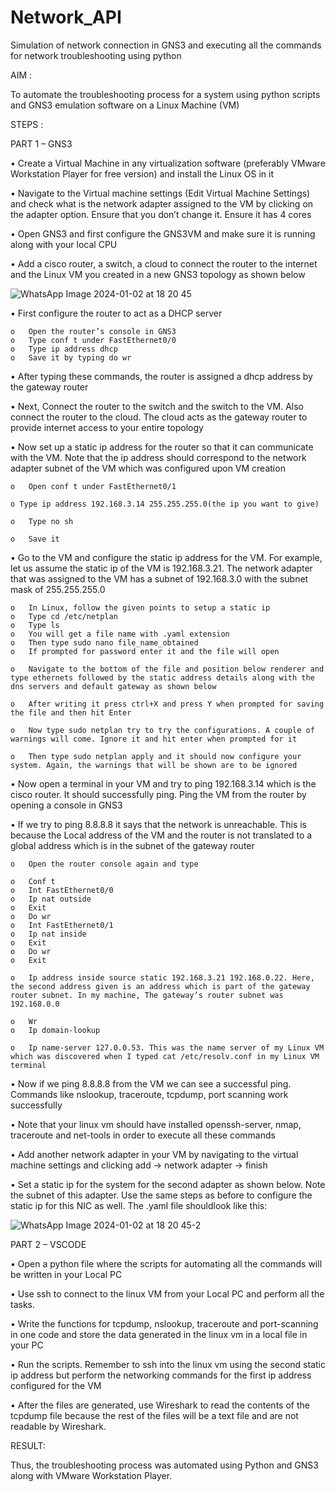 # Network_API
Simulation of network connection in GNS3 and executing all the commands for network troubleshooting using python

AIM : 

To automate the troubleshooting process for a system using python scripts and GNS3 emulation software on a Linux Machine (VM)

STEPS :

PART 1 – GNS3

•	Create a Virtual Machine in any virtualization software (preferably VMware Workstation Player for free version) and install the Linux OS in it

•	Navigate to the Virtual machine settings (Edit Virtual Machine Settings) and check what is the network adapter assigned to the VM by clicking on the adapter option. Ensure that you don’t change it. Ensure it has 4 cores 

•	Open GNS3 and first configure the GNS3VM and make sure it is running along with your local CPU

•	Add a cisco router, a switch, a cloud to connect the router to the internet and the Linux VM you created in a new GNS3 topology as shown below

 ![WhatsApp Image 2024-01-02 at 18 20 45](https://github.com/Harshithasaravanan/Network_API/assets/129355754/a6c3e210-b6e4-4cee-89fe-732643bff58c)


•	First configure the router to act as a DHCP server

    o	Open the router’s console in GNS3
    o	Type conf t under FastEthernet0/0
    o	Type ip address dhcp
    o	Save it by typing do wr

•	After typing these commands, the router is assigned a dhcp address by the gateway router

•	Next, Connect the router to the switch and the switch to the VM. Also connect the router to the cloud. The cloud acts as the gateway router to provide internet access to your entire topology

•	Now set up a static ip address for the router so that it can communicate with the VM. Note that the ip address should correspond to the network adapter subnet of the VM which was configured upon VM creation

    o	Open conf t under FastEthernet0/1

    o Type ip address 192.168.3.14 255.255.255.0(the ip you want to give)

    o	Type no sh

    o	Save it

•	Go to the VM and configure the static ip address for the VM. For example, let us assume the static ip of the VM is 192.168.3.21. The network adapter that was assigned to the VM has a subnet of 192.168.3.0 with the subnet mask of 255.255.255.0

    o	In Linux, follow the given points to setup a static ip
    o	Type cd /etc/netplan
    o	Type ls
    o	You will get a file name with .yaml extension
    o	Then type sudo nano file_name_obtained
    o	If prompted for password enter it and the file will open
    
    o	Navigate to the bottom of the file and position below renderer and type ethernets followed by the static address details along with the dns servers and default gateway as shown below
    
    o	After writing it press ctrl+X and press Y when prompted for saving the file and then hit Enter
    
    o	Now type sudo netplan try to try the configurations. A couple of warnings will come. Ignore it and hit enter when prompted for it
    
    o	Then type sudo netplan apply and it should now configure your system. Again, the warnings that will be shown are to be ignored
     
•	Now open a terminal in your VM and try to ping 192.168.3.14 which is the cisco router. It should successfully ping. Ping the VM from the router by opening a console in GNS3

•	If we try to ping 8.8.8.8 it says that the network is unreachable. This is because the Local address of the VM and the router is not translated to a global address which is in the subnet of the gateway router

    o	Open the router console again and type
    
    o	Conf t
    o	Int FastEthernet0/0
    o	Ip nat outside
    o	Exit
    o	Do wr
    o	Int FastEthernet0/1
    o	Ip nat inside
    o	Exit
    o	Do wr
    o	Exit
    
    o	Ip address inside source static 192.168.3.21 192.168.0.22. Here, the second address given is an address which is part of the gateway router subnet. In my machine, The gateway’s router subnet was 192.168.0.0
    
    o	Wr
    o	Ip domain-lookup
    
    o	Ip name-server 127.0.0.53. This was the name server of my Linux VM which was discovered when I typed cat /etc/resolv.conf in my Linux VM terminal

•	Now if we ping 8.8.8.8 from the VM we can see a successful ping. Commands like nslookup, traceroute, tcpdump, port scanning work successfully

•	Note that your linux vm should have installed openssh-server, nmap, traceroute and net-tools in order to execute all these commands

•	Add another network adapter in your VM by navigating to the virtual machine settings and clicking add -> network adapter -> finish 

•	Set a static ip for the system for the second adapter as shown below. Note the subnet of this adapter. Use the same steps as before to configure the static ip for this NIC as well. The .yaml file shouldlook like this:

![WhatsApp Image 2024-01-02 at 18 20 45-2](https://github.com/Harshithasaravanan/Network_API/assets/129355754/310d9298-49b2-40d3-9c75-afbb345ad360)


PART 2 – VSCODE

•	Open a python file where the scripts for automating all the commands will be written in your Local PC

•	Use ssh to connect to the linux VM from your Local PC and perform all the tasks.

•	Write the functions for tcpdump, nslookup, traceroute and port-scanning in one code and store the data generated in the linux vm in a local file in your PC

•	Run the scripts. Remember to ssh into the linux vm using the second static ip address but perform the networking commands for the first ip address configured for the VM

•	After the files are generated, use Wireshark to read the contents of the tcpdump file because the rest of the files will be a text file and are not readable by Wireshark.

RESULT:

Thus, the troubleshooting process was automated using Python and GNS3 along with VMware Workstation Player.
  



